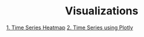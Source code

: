 <h1 align = 'center'>Visualizations</h1>

[1. Time Series Heatmap](https://github.com/TrentinoS/Visualization/tree/main/1.%20Timeseries%20Heatmap)
[2. Time Series using Plotly](https://github.com/TrentinoS/Visualization/tree/main/2.%20TimeSeries%20with%20Plotly)

